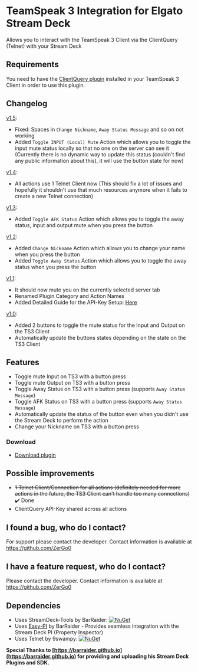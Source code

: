 # TeamSpeak 3 Integration for Elgato Stream Deck

Allows you to interact with the TeamSpeak 3 Client via the ClientQuery (Telnet) with your Stream Deck

## Requirements
You need to have the [ClientQuery plugin](https://www.myteamspeak.com/addons/943dd816-7ef2-48d7-82b8-d60c3b9b10b3) installed in your TeamSpeak 3 Client in order to use this plugin.

## Changelog
[v1.5](https://github.com/ZerGo0/streamdeck-teamspeak3integration/releases/tag/v1.5):
- Fixed: Spaces in `Change Nickname`, `Away Status Message` and so on not working
- Added `Toggle INPUT (Local) Mute` Action which allows you to toggle the input mute status locally so that no one on the server can see it (Currently there is no dynamic way to update this status (couldn't find any public information about this), it will use the button state for now)

[v1.4](https://github.com/ZerGo0/streamdeck-teamspeak3integration/releases/tag/v1.4):
- All actions use 1 Telnet Client now (This should fix a lot of issues and hopefully it shouldn't use that much resources anymore when it fails to create a new Telnet connection)

[v1.3](https://github.com/ZerGo0/streamdeck-teamspeak3integration/releases/tag/v1.3):
- Added `Toggle AFK Status` Action which allows you to toggle the away status, input and output mute when you press the button

[v1.2](https://github.com/ZerGo0/streamdeck-teamspeak3integration/releases/tag/v1.2):
- Added `Change Nickname` Action which allows you to change your name when you press the button
- Added `Toggle Away Status` Action which allows you to toggle the away status when you press the button

[v1.1](https://github.com/ZerGo0/streamdeck-teamspeak3integration/releases/tag/v1.1):
- It should now mute you on the currently selected server tab
- Renamed Plugin Category and Action Names
- Added Detailed Guide for the API-Key Setup: [Here](https://github.com/ZerGo0/streamdeck-teamspeak3integration/blob/master/Docs/API%20Key%20Guide.md)

[v1.0](https://github.com/ZerGo0/streamdeck-teamspeak3integration/releases/tag/v1.0):
- Added 2 buttons to toggle the mute status for the Input and Output on the TS3 Client
- Automatically update the buttons states depending on the state on the TS3 Client

## Features
- Toggle mute Input on TS3 with a button press
- Toggle mute Output on TS3 with a button press
- Toggle Away Status on TS3 with a button press (supports `Away Status Message`)
- Toggle AFK Status on TS3 with a button press (supports `Away Status Message`)
- Automatically update the status of the button even when you didn't use the Stream Deck to perform the action
- Change your Nickname on TS3 with a button press

### Download

* [Download plugin](https://github.com/ZerGo0/streamdeck-teamspeak3integration/releases/)

## Possible improvements
- ~~1 Telnet Client/Connection for all actions (definitely needed for more actions in the future, the TS3 Client can't handle too many connections)~~ ✔️ Done
- ClientQuery API-Key shared across all actions

## I found a bug, who do I contact?
For support please contact the developer. Contact information is available at <https://github.com/ZerGo0>

## I have a feature request, who do I contact?
Please contact the developer. Contact information is available at <https://github.com/ZerGo0>

## Dependencies
* Uses StreamDeck-Tools by BarRaider: [![NuGet](https://img.shields.io/nuget/v/streamdeck-tools.svg?style=flat)](https://www.nuget.org/packages/streamdeck-tools)
* Uses [Easy-PI](https://github.com/BarRaider/streamdeck-easypi) by BarRaider - Provides seamless integration with the Stream Deck PI (Property Inspector)
* Uses Telnet by 9swampy: [![NuGet](https://img.shields.io/nuget/v/Telnet.svg?style=flat)](https://www.nuget.org/packages/Telnet)

**Special Thanks to [https://barraider.github.io](https://barraider.github.io) for providing and uploading his Stream Deck Plugins and SDK.**
